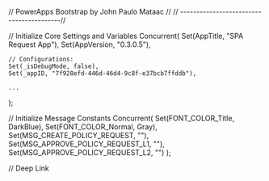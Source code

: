 // PowerApps Bootstrap by John Paulo Mataac //
// -----------------------------------------//

// Initialize Core Settings and Variables
Concurrent(
    Set(AppTitle, "SPA Request App"),
    Set(AppVersion, "0.3.0.5"),

    // Configurations:
    Set(_isDebugMode, false),
    Set(_appID, "7f928efd-446d-46d4-9c8f-e37bcb7ffddb"),

    ...
);

// Initialize Message Constants
Concurrent(
    Set(FONT_COLOR_Title, DarkBlue),
    Set(FONT_COLOR_Normal, Gray),
    Set(MSG_CREATE_POLICY_REQUEST, ""),
    Set(MSG_APPROVE_POLICY_REQUEST_L1, ""),
    Set(MSG_APPROVE_POLICY_REQUEST_L2, "")
);

// Deep Link